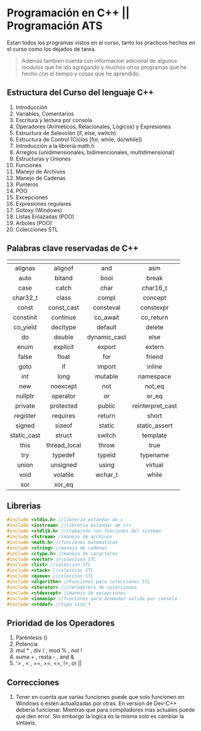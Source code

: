 # Programación en C++ || Programación ATS

Estan todos los programas vistos en el curso, tanto los practicos hechos en el curso como los dejados de tarea.

> Ademas tambien cuenta con informacion adicional de algunos modulos que he ido agregando y muchos otros programas que he hecho con el tiempo y cosas que he aprendido.

## Estructura del Curso del lenguaje C++

1. Introducción
2. Variables, Comentarios
3. Escritura <cout> y lectura <cin> por consola
4. Operadores (Ariméticos, Relacionales, Lógicos) y Expresiones
5. Estructura de Selección (if, else, switch)
6. Estructura de Control (Ciclos [for, while, do/while])
7. Introducción a la librería math.h
8. Arreglos (unidimensionales, bidimencionales, multidimensional)
9. Estructuras y Uniones
10. Funciones
11. Manejo de Archivos
12. Manejo de Cadenas
13. Punteros
14. POO
15. Excepciones
16. Expresiones regulares
17. Gotoxy (Windows)
18. Listas Enlazadas (POO)
19. Arboles (POO)
20. Colecciones STL

## Palabras clave reservadas de C++

|  <!-- -->   |   <!-- -->   |   <!-- -->   |     <!-- -->     |
| :---------: | :----------: | :----------: | :--------------: |
|   alignas   |   alignof    |     and      |       asm        |
|    auto     |    bitand    |     bool     |      break       |
|    case     |    catch     |     char     |     char16_t     |
|  char32_t   |    class     |    compl     |     concept      |
|    const    |  const_cast  |  consteval   |    constexpr     |
|  constinit  |   continue   |   co_await   |    co_return     |
|  co_yield   |   decltype   |   default    |      delete      |
|     do      |    double    | dynamic_cast |       else       |
|    enum     |   explicit   |    export    |      extern      |
|    false    |    float     |     for      |      friend      |
|    goto     |      if      |    import    |      inline      |
|     int     |     long     |   mutable    |    namespace     |
|     new     |   noexcept   |     not      |      not_eq      |
|   nullptr   |   operator   |      or      |      or_eq       |
|   private   |  protected   |    public    | reinterpret_cast |
|  register   |   requires   |    return    |      short       |
|   signed    |    sizeof    |    static    |  static_assert   |
| static_cast |    struct    |    switch    |     template     |
|    this     | thread_local |    throw     |       true       |
|     try     |   typedef    |    typeid    |     typename     |
|    union    |   unsigned   |    using     |     virtual      |
|    void     |   volatile   |   wchar_t    |      while       |
|     xor     |    xor_eq    |              |                  |

## Librerias

```c++
#include <stdio.h> //libreria estandar de c
#include <iostream> //libreria estandar de c++
#include <stdlib.h> //trabajndo con funciones del sistema
#include <fstream> //manejo de archivos
#include <math.h> //funciones matematicas
#include <string> //manejo de cadenas
#include <ctype.h> //manejo de caracteres
#include <vector> //coleccion STL
#include <list> //coleccion STL
#include <stack> //coleccion STL
#include <queue> //coleccion STL
#include <algorithn> //Funciones para colecciones STL
#include <iterator> //iteradorers de colecciones
#include <stdexcept> //manejo de excepciones
#include <iomanip> //funciones para acomodar salida por consola
#include <stddef> //tipo size_t
```

## Prioridad de los Operadores

1. Paréntesis ()
2. Potencia
3. mul \* , div / , mod % , not !
4. suma + , resta - , and &
5. '> , < , ==, >=, <=, !=, or ||

## Correcciones

1. Tener en cuenta que varias funciones puede que solo funcionen en Windows o esten actualizadas por otras. En version de Dev-C++ deberia funcionar. Mientras que para compiladores mas actuales puede que den error. Sin embargo la logica es la misma solo es cambiar la sintaxis.
